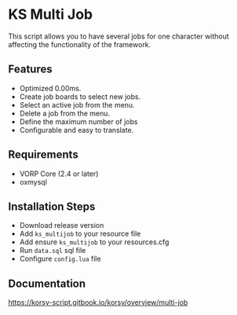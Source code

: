 # KS Multi Job

This script allows you to have several jobs for one character without affecting the functionality of the framework.


## Features

- Optimized 0.00ms.
- Create job boards to select new jobs.
- Select an active job from the menu.
- Delete a job from the menu.
- Define the maximum number of jobs
- Configurable and easy to translate.


## Requirements

- VORP Core (2.4 or later)
- oxmysql


## Installation Steps

- Download release version 
- Add `ks_multijob` to your resource file
- Add ensure `ks_multijob` to your resources.cfg
- Run `data.sql` sql file
- Configure `config.lua` file

## Documentation

https://korsy-script.gitbook.io/korsy/overview/multi-job
